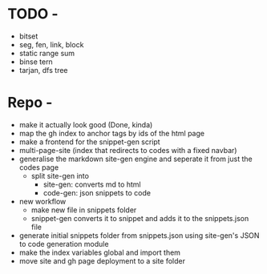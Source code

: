 # TODO - 

- bitset
- seg, fen, link, block
- static range sum
- binse tern
- tarjan, dfs tree

# Repo - 

- make it actually look good (Done, kinda)
- map the gh index to anchor tags by ids of the html page
- make a frontend for the snippet-gen script
- multi-page-site (index that redirects to codes with a fixed navbar)
- generalise the markdown site-gen engine and seperate it from just the codes page
    - split site-gen into
        - site-gen: converts md to html
        - code-gen: json snippets to code
- new workflow
    - make new file in snippets folder
    - snippet-gen converts it to snippet and adds it to the snippets.json file
- generate initial snippets folder from snippets.json using site-gen's JSON to code generation module
- make the index variables global and import them
- move site and gh page deployment to a site folder